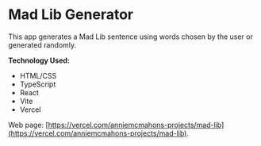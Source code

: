 # Mad Lib Generator

This app generates a Mad Lib sentence using words chosen by the user or generated randomly.

**Technology Used:**
* HTML/CSS
* TypeScript
* React
* Vite
* Vercel

Web page: [https://vercel.com/anniemcmahons-projects/mad-lib](https://vercel.com/anniemcmahons-projects/mad-lib).
